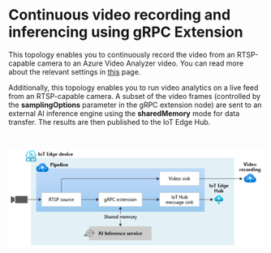 # Continuous video recording and inferencing using gRPC Extension

This topology enables you to continuously record the video from an RTSP-capable camera to an Azure Video Analyzer video. You can read more about the relevant settings in [this](https://github.com/Azure/video-analyzer/tree/main/pipelines/live/topologies/cvr-video-sink/readme.md) page.

Additionally, this topology enables you to run video analytics on a live feed from an RTSP-capable camera. A subset of the video frames (controlled by the **samplingOptions** parameter in the gRPC extension node) are sent to an external AI inference engine using the **sharedMemory** mode for data transfer. The results are then published to the IoT Edge Hub.


<br>
<p align="center">
  <img src="./topology.png" title="Continuous video recording and inferencing using HTTP Extension"/>
</p>
<br>

